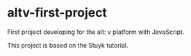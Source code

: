 # altv-first-project
First project developing for the alt: v platform with JavaScript.

This project is based on the Stuyk tutorial.
